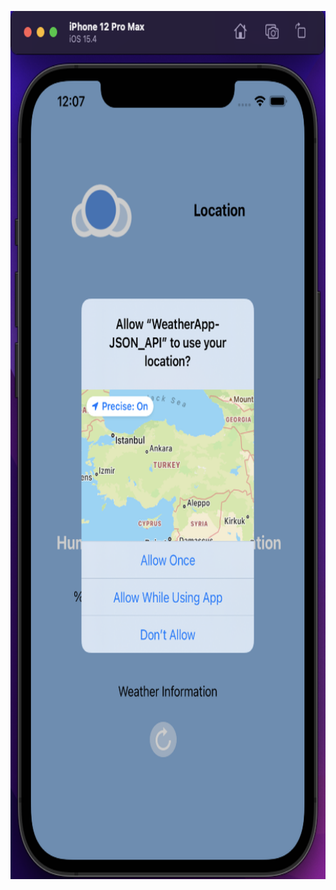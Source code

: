 <img src="https://raw.githubusercontent.com/mertyzk/TutorialApps2/main/WeatherApp-JSON_API/appImage.png" height="1389" width="642"></img>
